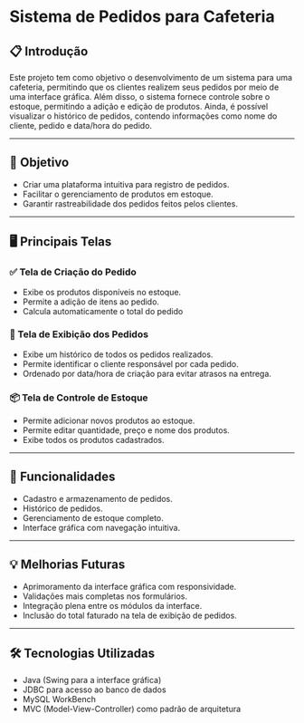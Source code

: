 # Sistema de Pedidos para Cafeteria

## 📋 Introdução

Este projeto tem como objetivo o desenvolvimento de um sistema para uma cafeteria, permitindo que os clientes realizem seus pedidos por meio de uma interface gráfica. Além disso, o sistema fornece controle sobre o estoque, permitindo a adição e edição de produtos.
Ainda, é possível visualizar o histórico de pedidos, contendo informações como nome do cliente, pedido e data/hora do pedido.

---

## 🎯 Objetivo

- Criar uma plataforma intuitiva para registro de pedidos.
- Facilitar o gerenciamento de produtos em estoque.
- Garantir rastreabilidade dos pedidos feitos pelos clientes.

---

## 🖥️ Principais Telas

### ✅ Tela de Criação do Pedido
- Exibe os produtos disponíveis no estoque.
- Permite a adição de itens ao pedido.
- Calcula automaticamente o total do pedido

### 📑 Tela de Exibição dos Pedidos
- Exibe um histórico de todos os pedidos realizados.
- Permite identificar o cliente responsável por cada pedido.
- Ordenado por data/hora de criação para evitar atrasos na entrega.

### 📦 Tela de Controle de Estoque
- Permite adicionar novos produtos ao estoque.
- Permite editar quantidade, preço e nome dos produtos.
- Exibe todos os produtos cadastrados.

---

## 🚀 Funcionalidades

- Cadastro e armazenamento de pedidos.
- Histórico de pedidos.
- Gerenciamento de estoque completo.
- Interface gráfica com navegação intuitiva.

---

## 💡 Melhorias Futuras

- Aprimoramento da interface gráfica com responsividade.
- Validações mais completas nos formulários.
- Integração plena entre os módulos da interface.
- Inclusão do total faturado na tela de exibição de pedidos.

---

## 🛠️ Tecnologias Utilizadas

- Java (Swing para a interface gráfica)
- JDBC para acesso ao banco de dados
- MySQL WorkBench
- MVC (Model-View-Controller) como padrão de arquitetura



